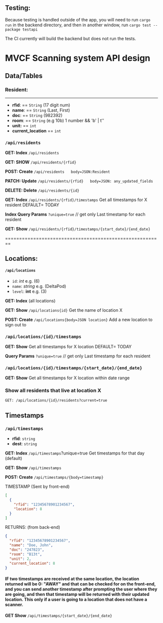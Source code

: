 
## Testing: 

Because testing is handled outside of the app, you will need to run `cargo run` in the backend directory, and then in another window, run `cargo test --package testapi`

The CI currently will build the backend but does not run the tests.


# MVCF Scanning system API design

## Data/Tables


### Resident:

---

- **rfid**: == `String` (17 digit num)
- **name**: == `String` (Last, First)
- **doc**: == `String` (982392)
- **room**: == `String` (e.g 10b) 1 number && 'b' | t''
- **unit:** == `int`
- **current_location** == `int`

### `/api/residents`

**GET: Index** `/api/residents`

**GET: SHOW** `/api/residents/{rfid}`

**POST: Create** `/api/residents   body=JSON:Resident`

**PATCH: Update** `/api/residents/{rfid}   body=JSON: any_updated_fields`

**DELETE: Delete** `/api/residents/{id}`

**GET: Index** `/api/residents/{rfid}/timestamps`
Get all timestamps for X resident DEFAULT= TODAY

**Index Query Params** `?unique=true` // get only Last timestamp for each resident

**GET: Show** `/api/residents/{rfid}/timestamps/{start_date}/{end_date}`

========================================================

## Locations:

#### `/api/locations`

- `id`: _int_ e.g. (6)
- `name`: _string_ e.g. (DeltaPod)
- `level`: __int__ e.g. (3)

**GET: Index** (all locations)

**GET: Show** `/api/locations{id}` Get the name of location X

**POST: Create** `/api/locations{body=JSON location}` Add a new location to sign out to

### `/api/locations/{id}/timestamps`

**GET: Show** Get all timestamps for X location DEFAULT= TODAY

**Query Params** `?unique=true` // get only Last timestamp for each resident

### `/api/locations/{id}/timestamps/{start_date}/{end_date}`

**GET: Show** Get all timestamps for X location within date range

### Show all residents that live at location X
`GET: /api/locations/{id}/residents?current=true`

## Timestamps

### `/api/timestamps`

- **rfid**: `string`
- **dest**: `string`

**GET: Index** `/api/timestamps`?unique=true
Get timestamps for that day (default)

**GET: Show** `/api/timestamps`

**POST: Create** `/api/timestamps/{body=timestamp}`

TIMESTAMP (Sent by front-end)

```json
[
  {
    "rfid": "12345678901234567",
    "location": 8
  }
]
```

RETURNS: (from back-end)

```json
{
  "rfid": "12345678901234567",
  "name": "Doe, John",
  "doc": "247823",
  "room": "B13t",
  "unit": 2,
  "current_location": 8
}
```

#### IF two timestamps are received at the same location, the location returned will be 0: "AWAY" and that can be checked for on the front-end, and you can send another timestamp after prompting the user where they are going, and then that timestamp will be returned with their updated location. This only if a user is going to a location that does not have a scanner.

**GET Show** `/api/timestamps/{start_date}/{end_date}`

